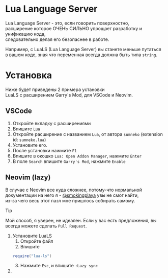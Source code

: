# Lua Language Server
Lua Language Server - это, если говорить поверхностно,\
расширение которое ОЧЕНЬ СИЛЬНО упрощает разработку и унификацию кода,\
следовательно делая его безопаснее в работе.

Например, с LuaLS (Lua Language Server) вы станете меньше путаться\
в вашем коде, зная что переменная всегда должна быть типа ``string``.

# Установка
Ниже будет приведены 2 примера установки\
LuaLS с расширением Garry's Mod, для VSCode и Neovim.

## VSCode
1. Откройте вкладку с расширениями
2. Впишите ``Lua``
3. Откройте расширение с названием ``Lua``, от автора ``sumneko`` (extension id: ``sumneko.lua``)
4. Установите его.
5. После установки нажмите ``F1``
6. Впишите в окошко ``Lua: Open Addon Manager``, нажмите ``Enter``
7. В поле ``Search`` впишите ``Garry's Mod``, нажмите ``Enable``

## Neovim (lazy)
В случае с Neovim все куда сложнее, потому-что нормальной\
документации на него я - [@smokingplaya](https://github.com/smokingplaya) увы не смог найти,\
из-за чего весь этот пазл мне пришлось собирать самому.

> [!TIP]
> Мой способ, я уверен, не идеален.
> Если у вас есть предложения, вы всегда можете сделать ``Pull Request``.

1. Установите LuaLS
    1. Откройте файл
    2. Впишите
    ```lua
    require("lua-ls")
    ```
    3. Нажмите ``Esc``, и впишите ``:Lazy sync``
2.